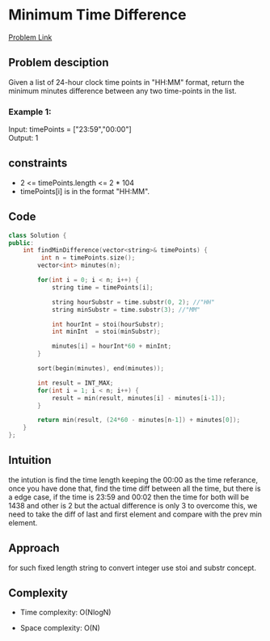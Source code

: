 # Minimum Time Difference
[Problem Link](https://leetcode.com/problems/minimum-time-difference/description/?envType=daily-question&envId=2024-09-16)

## Problem desciption 
Given a list of 24-hour clock time points in "HH:MM" format, return the minimum minutes difference between any two time-points in the list.
 

### Example 1:

Input: timePoints = ["23:59","00:00"]<br>
Output: 1<br>


## constraints
* 2 <= timePoints.length <= 2 * 104
* timePoints[i] is in the format "HH:MM".

## Code
```cpp
class Solution {
public:
    int findMinDifference(vector<string>& timePoints) {
         int n = timePoints.size();
        vector<int> minutes(n);

        for(int i = 0; i < n; i++) {
            string time = timePoints[i];

            string hourSubstr = time.substr(0, 2); //"HH"
            string minSubstr = time.substr(3); //"MM"

            int hourInt = stoi(hourSubstr);
            int minInt  = stoi(minSubstr);

            minutes[i] = hourInt*60 + minInt;
        }

        sort(begin(minutes), end(minutes));

        int result = INT_MAX;
        for(int i = 1; i < n; i++) {
            result = min(result, minutes[i] - minutes[i-1]);
        }

        return min(result, (24*60 - minutes[n-1]) + minutes[0]);
    }
};
```

## Intuition
the intution is find the time length keeping the 00:00 as the time referance, once you have done that, find the time diff between all the time, but there is a edge case, if the time is 23:59 and 00:02 then the time for both will be 1438 and other is 2 but the actual difference is only 3 to overcome this, we need to take the diff of last and first element and compare with the prev min element. 

## Approach
for such fixed length string to convert integer use stoi and substr concept. 

## Complexity
- Time complexity: O(NlogN)


- Space complexity: O(N)
